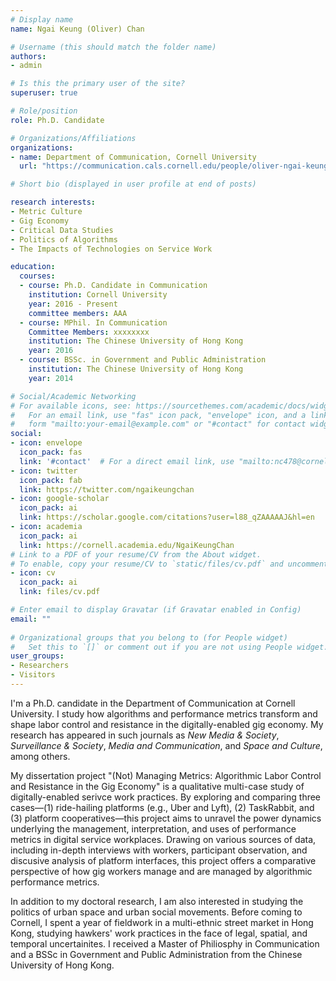 ```yaml
---
# Display name
name: Ngai Keung (Oliver) Chan

# Username (this should match the folder name)
authors: 
- admin

# Is this the primary user of the site?
superuser: true

# Role/position
role: Ph.D. Candidate

# Organizations/Affiliations
organizations:
- name: Department of Communication, Cornell University
  url: "https://communication.cals.cornell.edu/people/oliver-ngai-keung-chan/"

# Short bio (displayed in user profile at end of posts)

research interests:
- Metric Culture
- Gig Economy
- Critical Data Studies
- Politics of Algorithms
- The Impacts of Technologies on Service Work

education:
  courses:
  - course: Ph.D. Candidate in Communication
    institution: Cornell University
    year: 2016 - Present
    committee members: AAA
  - course: MPhil. In Communication
    Committee Members: xxxxxxxx
    institution: The Chinese University of Hong Kong
    year: 2016
  - course: BSSc. in Government and Public Administration
    institution: The Chinese University of Hong Kong
    year: 2014

# Social/Academic Networking
# For available icons, see: https://sourcethemes.com/academic/docs/widgets/#icons
#   For an email link, use "fas" icon pack, "envelope" icon, and a link in the
#   form "mailto:your-email@example.com" or "#contact" for contact widget.
social:
- icon: envelope
  icon_pack: fas
  link: '#contact'  # For a direct email link, use "mailto:nc478@cornell.edu".
- icon: twitter
  icon_pack: fab
  link: https://twitter.com/ngaikeungchan
- icon: google-scholar
  icon_pack: ai
  link: https://scholar.google.com/citations?user=l88_qZAAAAAJ&hl=en
- icon: academia
  icon_pack: ai
  link: https://cornell.academia.edu/NgaiKeungChan
# Link to a PDF of your resume/CV from the About widget.
# To enable, copy your resume/CV to `static/files/cv.pdf` and uncomment the lines below.  
- icon: cv
  icon_pack: ai
  link: files/cv.pdf

# Enter email to display Gravatar (if Gravatar enabled in Config)
email: ""
  
# Organizational groups that you belong to (for People widget)
#   Set this to `[]` or comment out if you are not using People widget.  
user_groups:
- Researchers
- Visitors
---
```


I'm a Ph.D. candidate in the Department of Communication at Cornell University. I study how algorithms and performance metrics transform and shape labor control and resistance in the digitally-enabled gig economy. My research has appeared in such journals as *New Media & Society*, *Surveillance & Society*, *Media and Communication*, and *Space and Culture*, among others.

My dissertation project "(Not) Managing Metrics: Algorithmic Labor Control and Resistance in the Gig Economy" is a qualitative multi-case study of digitally-enabled serivce work practices. By exploring and comparing three cases—(1) ride-hailing platforms (e.g., Uber and Lyft), (2) TaskRabbit, and (3) platform cooperatives—this project aims to unravel the power dynamics underlying the management, interpretation, and uses of performance metrics in digital service workplaces. Drawing on various sources of  data, including in-depth interviews with workers, participant observation, and discusive analysis of platform interfaces, this project offers a comparative perspective of how gig workers manage and are managed by algorithmic performance metrics.

In addition to my doctoral research, I am also interested in studying the politics of urban space and urban social movements. Before coming to Cornell, I spent a year of fieldwork in a multi-ethnic street market in Hong Kong, studying hawkers' work practices in the face of legal, spatial, and temporal uncertainites. I received a Master of Philiosphy in Communication and a BSSc in Government and Public Administration from the Chinese University of Hong Kong. 
